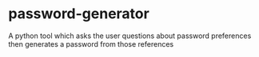 # password-generator
A python tool which asks the user questions about password preferences then generates a password from those references  

